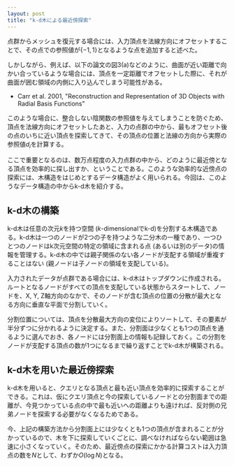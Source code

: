 ```yaml
---
layout: post
title: "k-d木による最近傍探索"
---
```


点群からメッシュを復元する場合には、入力頂点を法線方向にオフセットすることで、その点での参照値が$\{ -1, 1 \}$となるような点を追加すると述べた。

しかしながら、例えば、以下の論文の図3(a)などのように、曲面が近い距離で向かい合っているような場合には、頂点を一定距離でオフセットした際に、それが曲面が囲む領域の内側に入り込んでしまう可能性がある。

* Carr et al. 2001, "Reconstruction and Representation of 3D Objects with Radial Basis Functions"

このような場合に、整合しない陰関数の参照値を与えてしまうことを防ぐため、頂点を法線方向にオフセットしたあと、入力の点群の中から、最もオフセット後の点のいちに近い頂点を探索してきて、その頂点の位置と法線の方向から実際の参照値$d_i$を計算する。

ここで重要となるのは、数万点程度の入力点群の中から、どのように最近傍となる頂点を効率的に探し出すか、ということである。このような効率的な近傍点の探索には、木構造をはじめとするデータ構造がよく用いられる。今回は、このようなデータ構造の中からk-d木を紹介する。

## k-d木の構築

k-d木は任意の次元$k$を持つ空間 ($k$-dimensionalでk-d)を分割する木構造である。k-d木は一つのノードが2つの子を持つような二分木の一種であり、一つひとつのノードはk次元空間の特定の領域に含まれる点 (あるいは別のデータ)の情報を管理する。k-d木の中では親子関係のない各ノードが支配する領域が重複することはない (親ノードは子ノードの領域を支配している)。

入力されたデータが点群である場合には、k-d木はトップダウンに作成される。ルートとなるノードがすべての頂点を支配している状態からスタートして、ノードを、X, Y, Z軸方向のなかで、そのノードが含む頂点の位置の分散が最大となる方向に垂直な平面で分割していく。

分割位置については、頂点を分散最大方向の変位によりソートして、その要素が半分ずつに分かれるように決定する。また、分割面は少なくとも1つの頂点を通るように選んでおき、各ノードには分割面上の情報も記録しておく。この分割をノードが支配する頂点の数が1つになるまで繰り返すことでk-d木が構築される。

## k-d木を用いた最近傍探索

k-d木を用いると、クエリとなる頂点と最も近い頂点を効率的に探索することができる。これは、仮にクエリ頂点と今の探索しているノードとの分割面までの距離が、今見つかっている点の中で最も近いへの距離よりも遠ければ、反対側の兄弟ノードを探索する必要がなくなるためである。

今、上記の構築方法から分割面上には少なくとも1つの頂点が含まれることが分かっているので、木を下に探索していくごとに、調べなければならない範囲は急速に小さくなっていく。そのため、最近傍点の探索にかかる計算コストは入力頂点の数を$N$として、わずか$O(\log N)$となる。

